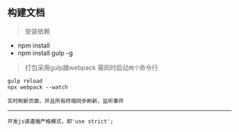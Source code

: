 ## 构建文档

> 安装依赖
* npm install
* npm install gulp -g


> 打包采用gulp跟webpack
需同时启动`两个`命令行

```
gulp reload 
npx webpack --watch
```

    实时刷新页面，并且所有终端同步刷新，监听事件
---
    开发js请遵循严格模式，即'use strict';